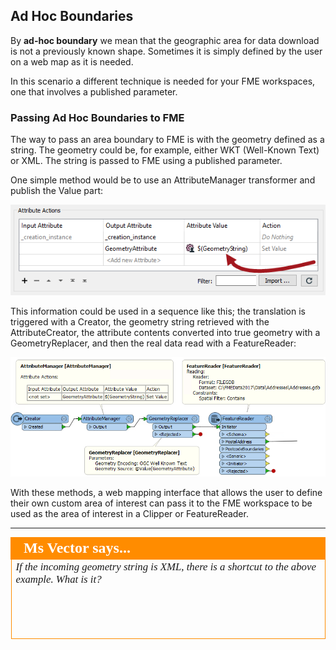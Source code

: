 ## Ad Hoc Boundaries ##

By **ad-hoc boundary** we mean that the geographic area for data download is not a previously known shape. Sometimes it is simply defined by the user on a web map as it is needed.

In this scenario a different technique is needed for your FME workspaces, one that involves a published parameter.

### Passing Ad Hoc Boundaries to FME ###

The way to pass an area boundary to FME is with the geometry defined as a string. The geometry could be, for example, either WKT (Well-Known Text) or XML. The string is passed to FME using a published parameter.

One simple method would be to use an AttributeManager transformer and publish the Value part:

![](./Images/Img3.009.AttributeManagerGeometryString.png)

This information could be used in a sequence like this; the translation is triggered with a Creator, the geometry string retrieved with the AttributeCreator, the attribute contents converted into true geometry with a GeometryReplacer, and then the real data read with a FeatureReader:

![](./Images/Img3.010.GeometryStringUsedInWorkspace.png)

With these methods, a web mapping interface that allows the user to define their own custom area of interest can pass it to the FME workspace to be used as the area of interest in a Clipper or FeatureReader.

---

<!--Person X Says Section-->

<table style="border-spacing: 0px">
<tr>
<td style="vertical-align:middle;background-color:darkorange;border: 2px solid darkorange">
<i class="fa fa-quote-left fa-lg fa-pull-left fa-fw" style="color:white;padding-right: 12px;vertical-align:text-top"></i>
<span style="color:white;font-size:x-large;font-weight: bold;font-family:serif">Ms Vector says...</span>
</td>
</tr>

<tr>
<td style="border: 1px solid darkorange">
<span style="font-family:serif; font-style:italic; font-size:larger">
If the incoming geometry string is XML, there is a shortcut to the above example. What is it?
<br><br><a href="http://52.73.3.37/fmedatastreaming/Manual/QAResponse2017.fmw?chapter=23&question=2&answer=1&DestDataset_TEXTLINE=C%3A%5CFMEOutput%5CQAResponse.html"1. Use an XML Reader with the source dataset parameter published</a>
<br><a href="http://52.73.3.37/fmedatastreaming/Manual/QAResponse2017.fmw?chapter=23&question=2&answer=2&DestDataset_TEXTLINE=C%3A%5CFMEOutput%5CQAResponse.html"2. Publish the source dataset parameter in the FeatureReader to send the XML straight into it</a> 
<br><a href="http://52.73.3.37/fmedatastreaming/Manual/QAResponse2017.fmw?chapter=23&question=2&answer=3&DestDataset_TEXTLINE=C%3A%5CFMEOutput%5CQAResponse.html"3. Replace the GeometryReplacer with an XMLTemplater</a>
<br><a href="http://52.73.3.37/fmedatastreaming/Manual/QAResponse2017.fmw?chapter=23&question=2&answer=4&DestDataset_TEXTLINE=C%3A%5CFMEOutput%5CQAResponse.html"4. Use a Creator transformer with the geometry parameter published</a>
</span>
</td>
</tr>
</table>
